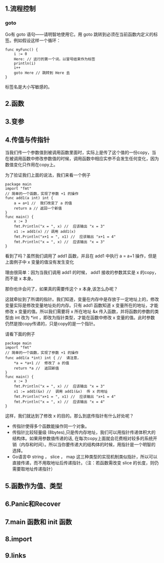 ## 1.流程控制

### goto
Go有 goto 语句——请明智地使用它。用 goto 跳转到必须在当前函数内定义的标签。例如假设这样一个循环：
```
func myFunc() {
    i := 0
    Here: // 这行的第一个词，以冒号结束作为标签
    println(i)
    i++
    goto Here // 跳转到 Here 去
}
```
标签名是大小写敏感的。

## 2.函数

## 3.变参

## 4.传值与传指针
当我们传一个参数值到被调用函数里面时，实际上是传了这个值的一份copy，当在被调用函数中修改参数值的时候，调用函数中相应实参不会发生任何变化，因为数值变化只作用在copy上。

为了验证我们上面的说法，我们来看一个例子
```    
package main
import "fmt"
// 简单的一个函数，实现了参数 +1 的操作
func add1(a int) int {
    a = a+1 //  我们改变了 a 的值
    return a // 返回一个新值
}
func main() {
    x := 3
    fmt.Println("x = ", x) //  应该输出 "x = 3"
    x1 := add1(x) // 调用 add1(x)
    fmt.Println("x+1 = ", x1) //  应该输出 "x+1 = 4"
    fmt.Println("x = ", x) //  应该输出 "x = 3"
}
```    
看到了吗？虽然我们调用了 add1 函数，并且在 add1 中执行 a = a+1 操作，但是上面例子中 x 变量的值没有发生变化

理由很简单：因为当我们调用 add1 的时候， add1 接收的参数其实是 x 的copy，而不是 x 本身。

那你也许会问了，如果真的需要传这个 x 本身,该怎么办呢？

这就牵扯到了所谓的指针。我们知道，变量在内存中是存放于一定地址上的，修改变量实际是修改变量地址处的内存。只有 add1 函数知道 x 变量所在的地址，才能修改 x 变量的值。所以我们需要将 x 所在地址 &x 传入函数，并将函数的参数的类型由 int 改为 *int ，即改为指针类型，才能在函数中修改 x 变量的值。此时参数仍然是按copy传递的，只是copy的是一个指针。

请看下面的例子
```    
package main
import "fmt"
// 简单的一个函数，实现了参数 +1 的操作
func add1(a *int) int { //  请注意，
    *a = *a+1 //  修改了 a 的值
    return *a //  返回新值
}
func main() {
    x := 3
    fmt.Println("x = ", x) //  应该输出 "x = 3"
    x1 := add1(&x) //  调用 add1(&x)  传 x 的地址
    fmt.Println("x+1 = ", x1) //  应该输出 "x+1 = 4"
    fmt.Println("x = ", x) //  应该输出 "x = 4"
}
``` 
这样，我们就达到了修改 x 的目的。那么到底传指针有什么好处呢？
 
- 传指针使得多个函数能操作同一个对象。
- 传指针比较轻量级 (8bytes),只是传内存地址，我们可以用指针传递体积大的结构体。如果用参数值传递的话, 在每次copy上面就会花费相对较多的系统开销（内存和时间）。所以当你要传递大的结构体的时候，用指针是一个明智的选择。
- Go语言中 string ， slice ， map 这三种类型的实现机制类似指针，所以可以直接传递，而不用取地址后传递指针。（注：若函数需改变 slice 的长度，则仍需要取地址传递指针）

## 5.函数作为值、类型

## 6.Panic和Recover

## 7.main 函数和 init 函数

## 8.import

## 9.links